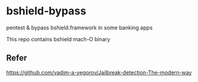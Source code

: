 # bshield-bypass
pentest &amp; bypass bshield.framework in some banking apps

This repo contains bshield mach-O binary

## Refer

https://github.com/vadim-a-yegorov/Jailbreak-detection-The-modern-way
